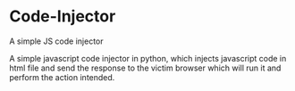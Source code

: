 # Code-Injector
A simple JS code injector

A simple javascript code injector in python, which injects javascript code in html file and send the response to the victim browser which will run it and perform the action intended.
